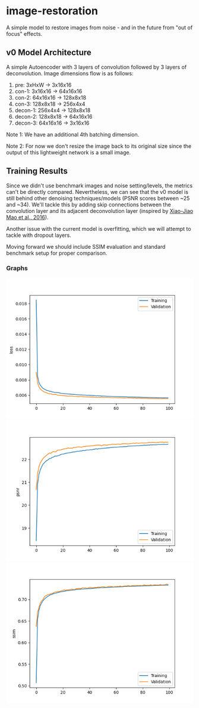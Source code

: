 # image-restoration

A simple model to restore images from noise - and in the future from "out of focus" effects.

## v0 Model Architecture

A simple Autoencoder with 3 layers of convolution followed by 3 layers of deconvolution. Image dimensions flow is as follows:

1. pre: 3xHxW -> 3x16x16
2. con-1: 3x16x16 -> 64x16x16
3. con-2: 64x16x16 -> 128x8x18
4. con-3: 128x8x18 -> 256x4x4
5. decon-1: 256x4x4 -> 128x8x18
6. decon-2: 128x8x18 -> 64x16x16
7. decon-3: 64x16x16 -> 3x16x16

Note 1: We have an additional 4th batching dimension.

Note 2: For now we don't resize the image back to its original size since the output of this lightweight network is a small image.

## Training Results

Since we didn't use benchmark images and noise setting/levels, the metrics can't be directly compared. Nevertheless, we can see that
the v0 model is still behind other denoising techniques/models (PSNR scores between ~25 and ~34). We'll tackle this by adding skip
connections between the convolution layer and its adjacent deconvolution layer (inspired by
[Xiao-Jiao Mao et al., 2016](https://arxiv.org/pdf/1606.08921)).

Another issue with the current model is overfitting, which we will attempt to tackle with dropout layers.

Moving forward we should include SSIM evaluation and standard benchmark setup for proper comparison.

### Graphs

![Loss](graphs/1717941258_loss.png)
![PSNR](graphs/1717941258_psnr.png)
![SSIM](graphs/1717941258_ssim.png)
